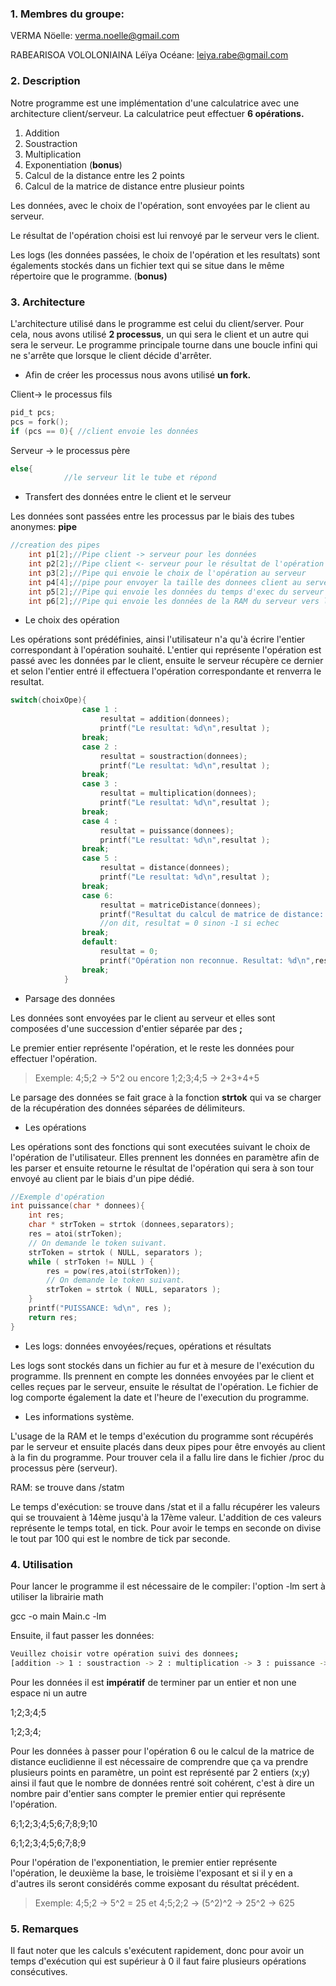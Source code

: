 ### 1. Membres du groupe:

VERMA Nöelle:  [verma.noelle@gmail.com](mailto:verma.noelle@gmail.com)

RABEARISOA VOLOLONIAINA Léïya Océane: [leiya.rabe@gmail.com](mailto:leiya.rabe@gmail.com)

### 2. Description

Notre programme est une implémentation d'une calculatrice avec une architecture client/serveur.  La calculatrice peut effectuer **6 opérations.**

1. Addition
2. Soustraction
3. Multiplication
4. Exponentiation (**bonus**)
5. Calcul de la distance entre les 2 points
6. Calcul de la matrice de distance entre plusieur points

Les données, avec le choix de l'opération, sont envoyées par le client au serveur.

Le résultat de l'opération choisi est lui renvoyé par le serveur vers le client.

Les logs (les données passées, le choix de l'opération et les resultats) sont égalements stockés dans un fichier text qui se situe dans le même répertoire que le programme. (**bonus)**

### 3. Architecture

L'architecture utilisé dans le programme est celui du client/server. Pour cela, nous avons utilisé  **2 processus**, un qui sera le client et un autre qui sera le serveur. Le programme principale tourne dans une boucle infini qui ne s'arrête que lorsque le client décide d'arrêter.

- Afin de créer les processus nous avons utilisé **un fork.**

Client→ le processus fils 

```c
pid_t pcs;
pcs = fork();
if (pcs == 0){ //client envoie les données
```

Serveur → le processus père

```c
else{
			//le serveur lit le tube et répond
```

- Transfert des données entre le client et le serveur

Les données sont passées entre les processus par le biais des tubes anonymes: **pipe**

```c
//creation des pipes
	int p1[2];//Pipe client -> serveur pour les données
	int p2[2];//Pipe client <- serveur pour le résultat de l'opération
	int p3[2];//Pipe qui envoie le choix de l'opération au serveur
	int p4[4];//pipe pour envoyer la taille des donnees client au serveur	
	int p5[2];//Pipe qui envoie les données du temps d'exec du serveur vers le client
	int p6[2];//Pipe qui envoie les données de la RAM du serveur vers le client
```

- Le choix des opération

Les opérations sont prédéfinies, ainsi l'utilisateur n'a qu'à écrire l'entier correspondant à l'opération souhaité. L'entier qui représente l'opération est passé avec les données par le client, ensuite le serveur récupère ce dernier et selon l'entier entré il effectuera l'opération correspondante et renverra le resultat.

```c
switch(choixOpe){
				case 1 : 
					resultat = addition(donnees);
					printf("Le resultat: %d\n",resultat );
				break;
				case 2 : 
					resultat = soustraction(donnees);
					printf("Le resultat: %d\n",resultat );
				break;
				case 3 : 
					resultat = multiplication(donnees);
					printf("Le resultat: %d\n",resultat );
				break;
				case 4 : 
					resultat = puissance(donnees);
					printf("Le resultat: %d\n",resultat );
				break; 
				case 5 :				
					resultat = distance(donnees);
					printf("Le resultat: %d\n",resultat );	
				break;
				case 6:
					resultat = matriceDistance(donnees);
					printf("Resultat du calcul de matrice de distance:  %d\n", resultat);
					//on dit, resultat = 0 sinon -1 si echec
				break;
				default:
					resultat = 0;
					printf("Opération non reconnue. Resultat: %d\n",resultat);
				break;
			}
```

- Parsage des données

Les données sont envoyées par le client au serveur et elles sont composées d'une succession d'entier séparée par des **;** 

Le premier entier représente l'opération, et le reste les données pour effectuer l'opération.

> Exemple: 4;5;2 → 5^2 ou encore 1;2;3;4;5 → 2+3+4+5

Le parsage des données se fait grace à la fonction **strtok** qui va se charger de la récupération des données séparées de délimiteurs. 

- Les opérations

Les opérations sont des fonctions qui sont executées suivant le choix de l'opération de l'utilisateur. Elles prennent les données en paramètre afin de les parser et ensuite retourne le résultat de l'opération qui sera à son tour envoyé au client par le biais d'un pipe dédié.

```c
//Exemple d'opération
int puissance(char * donnees){
	int res;	
	char * strToken = strtok (donnees,separators);
	res = atoi(strToken);
	// On demande le token suivant.
	strToken = strtok ( NULL, separators );
	while ( strToken != NULL ) {
        res = pow(res,atoi(strToken));
        // On demande le token suivant.
        strToken = strtok ( NULL, separators );
    }
    printf("PUISSANCE: %d\n", res );
	return res;
}
```

- Les logs: données envoyées/reçues, opérations et résultats

Les logs sont stockés dans un fichier au fur et à mesure de l'exécution du programme. Ils prennent en compte les données envoyées par le client et celles reçues par le serveur, ensuite le résultat de l'opération. Le fichier de log comporte également la date et l'heure de l'execution du programme. 

- Les informations système.

L'usage de la RAM et le temps d'exécution du programme sont récupérés par le serveur et ensuite placés dans deux pipes pour être envoyés au client à la fin du programme. Pour trouver cela il a fallu lire dans le fichier /proc  du processus père (serveur).

RAM: se trouve dans /statm

Le temps d'exécution: se trouve dans /stat  et il a fallu récupérer les valeurs qui se trouvaient à 14ème jusqu'à la 17ème valeur. L'addition de ces valeurs représente le temps total, en tick. Pour avoir le temps en seconde on divise le tout par 100 qui est le nombre de tick par seconde.

### 4. Utilisation

Pour lancer le programme il est nécessaire de le compiler: l'option -lm sert à utiliser la librairie math

gcc -o main Main.c -lm

Ensuite, il faut passer les données:

```bash
Veuillez choisir votre opération suivi des donnees;
[addition -> 1 : soustraction -> 2 : multiplication -> 3 : puissance -> 4 : distance -> 5 : matriceDistance -> 6]
```

Pour les données il est  **impératif** de terminer par un entier et non une espace ni un autre 

1;2;3;4;5

1;2;3;4;

Pour les données à passer pour l'opération 6 ou le calcul de la matrice de distance euclidienne il est nécessaire de comprendre que ça va prendre plusieurs points en paramètre, un point est représenté par 2 entiers (x;y) ainsi il faut que le nombre de données rentré soit cohérent, c'est à dire un nombre pair d'entier sans compter le premier entier qui représente l'opération. 

6;1;2;3;4;5;6;7;8;9;10

6;1;2;3;4;5;6;7;8;9

Pour l'opération de l'exponentiation, le premier entier représente l'opération, le deuxième la base, le troisième l'exposant et si il y en a d'autres ils seront considérés comme exposant du résultat précédent.

> Exemple: 4;5;2 → 5^2 = 25 et 4;5;2;2 → (5^2)^2 → 25^2 → 625

### 5. Remarques

Il faut noter que les calculs s'exécutent rapidement, donc pour avoir un temps d'exécution qui est supérieur à 0 il faut faire plusieurs opérations consécutives.